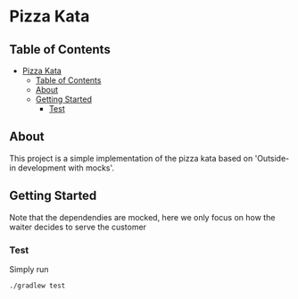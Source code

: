 # Pizza Kata

## Table of Contents

- [Pizza Kata](#pizza-kata)
  - [Table of Contents](#table-of-contents)
  - [About ](#about-)
  - [Getting Started ](#getting-started-)
    - [Test](#test)

## About <a name = "about"></a>

This project is a simple implementation of the pizza kata based on 'Outside-in development with mocks'.

## Getting Started <a name = "getting_started"></a>

Note that the dependendies are mocked, here we only focus on how the waiter decides to serve the customer

### Test

Simply run

```
./gradlew test
```
